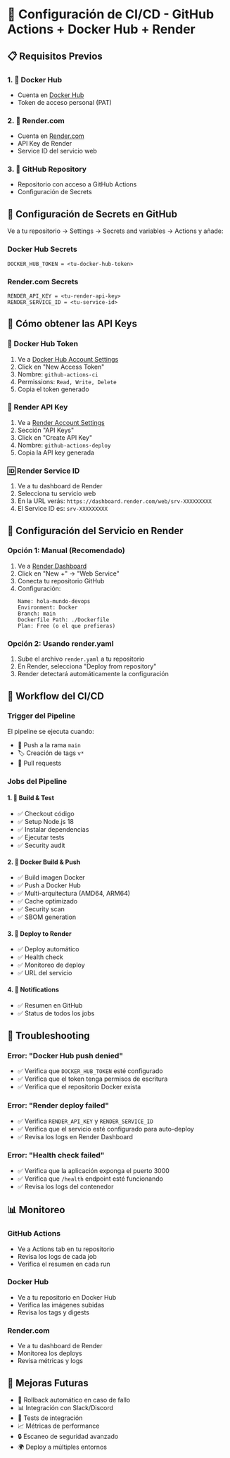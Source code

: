 # 🔧 Configuración de CI/CD - GitHub Actions + Docker Hub + Render

## 📋 Requisitos Previos

### 1. 🐳 Docker Hub
- Cuenta en [Docker Hub](https://hub.docker.com)
- Token de acceso personal (PAT)

### 2. 🚀 Render.com
- Cuenta en [Render.com](https://render.com)
- API Key de Render
- Service ID del servicio web

### 3. 📂 GitHub Repository
- Repositorio con acceso a GitHub Actions
- Configuración de Secrets

## 🔑 Configuración de Secrets en GitHub

Ve a tu repositorio → Settings → Secrets and variables → Actions y añade:

### Docker Hub Secrets
```
DOCKER_HUB_TOKEN = <tu-docker-hub-token>
```

### Render.com Secrets
```
RENDER_API_KEY = <tu-render-api-key>
RENDER_SERVICE_ID = <tu-service-id>
```

## 📝 Cómo obtener las API Keys

### 🐳 Docker Hub Token
1. Ve a [Docker Hub Account Settings](https://hub.docker.com/settings/security)
2. Click en "New Access Token"
3. Nombre: `github-actions-ci`
4. Permissions: `Read, Write, Delete`
5. Copia el token generado

### 🚀 Render API Key
1. Ve a [Render Account Settings](https://dashboard.render.com/account)
2. Sección "API Keys"
3. Click en "Create API Key"
4. Nombre: `github-actions-deploy`
5. Copia la API key generada

### 🆔 Render Service ID
1. Ve a tu dashboard de Render
2. Selecciona tu servicio web
3. En la URL verás: `https://dashboard.render.com/web/srv-XXXXXXXXX`
4. El Service ID es: `srv-XXXXXXXXX`

## 🚀 Configuración del Servicio en Render

### Opción 1: Manual (Recomendado)
1. Ve a [Render Dashboard](https://dashboard.render.com)
2. Click en "New +" → "Web Service"
3. Conecta tu repositorio GitHub
4. Configuración:
   ```
   Name: hola-mundo-devops
   Environment: Docker
   Branch: main
   Dockerfile Path: ./Dockerfile
   Plan: Free (o el que prefieras)
   ```

### Opción 2: Usando render.yaml
1. Sube el archivo `render.yaml` a tu repositorio
2. En Render, selecciona "Deploy from repository"
3. Render detectará automáticamente la configuración

## 🔄 Workflow del CI/CD

### Trigger del Pipeline
El pipeline se ejecuta cuando:
- 🔄 Push a la rama `main`
- 🏷️ Creación de tags `v*`
- 🔄 Pull requests

### Jobs del Pipeline

#### 1. 🔨 Build & Test
- ✅ Checkout código
- ✅ Setup Node.js 18
- ✅ Instalar dependencias
- ✅ Ejecutar tests
- ✅ Security audit

#### 2. 🐳 Docker Build & Push
- ✅ Build imagen Docker
- ✅ Push a Docker Hub
- ✅ Multi-arquitectura (AMD64, ARM64)
- ✅ Cache optimizado
- ✅ Security scan
- ✅ SBOM generation

#### 3. 🚀 Deploy to Render
- ✅ Deploy automático
- ✅ Health check
- ✅ Monitoreo de deploy
- ✅ URL del servicio

#### 4. 📢 Notifications
- ✅ Resumen en GitHub
- ✅ Status de todos los jobs

## 🐛 Troubleshooting

### Error: "Docker Hub push denied"
- ✅ Verifica que `DOCKER_HUB_TOKEN` esté configurado
- ✅ Verifica que el token tenga permisos de escritura
- ✅ Verifica que el repositorio Docker exista

### Error: "Render deploy failed"
- ✅ Verifica `RENDER_API_KEY` y `RENDER_SERVICE_ID`
- ✅ Verifica que el servicio esté configurado para auto-deploy
- ✅ Revisa los logs en Render Dashboard

### Error: "Health check failed"
- ✅ Verifica que la aplicación exponga el puerto 3000
- ✅ Verifica que `/health` endpoint esté funcionando
- ✅ Revisa los logs del contenedor

## 📊 Monitoreo

### GitHub Actions
- Ve a Actions tab en tu repositorio
- Revisa los logs de cada job
- Verifica el resumen en cada run

### Docker Hub
- Ve a tu repositorio en Docker Hub
- Verifica las imágenes subidas
- Revisa los tags y digests

### Render.com
- Ve a tu dashboard de Render
- Monitorea los deploys
- Revisa métricas y logs

## 🎯 Mejoras Futuras

- 🔄 Rollback automático en caso de fallo
- 📊 Integración con Slack/Discord
- 🧪 Tests de integración
- 📈 Métricas de performance
- 🔒 Escaneo de seguridad avanzado
- 🌍 Deploy a múltiples entornos
